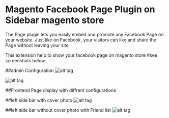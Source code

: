# Magento Facebook Page Plugin on Sidebar magento store
The Page plugin lets you easily embed and promote any Facebook Page on your website. Just like on Facebook, your visitors can like and share the Page without leaving your site

This extension help to show your facebook page on magento store
#see screenshots below

##admin Configuration
![alt tag](http://lkwebtools.com/backup/mage/screentwo.png)

![alt tag](http://lkwebtools.com/backup/mage/screenone.png)

##Frontend Page display with diffrent configurations

##left side bar with cover photo
![alt tag](http://lkwebtools.com/backup/mage/screenfour.png)

##left side bar without cover photo with Friend list
![alt tag](http://lkwebtools.com/backup/mage/screenthree.png)

